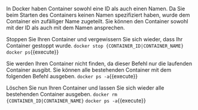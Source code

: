 In Docker haben Container sowohl eine ID als auch einen Namen. Da Sie beim Starten des Containers keinen Namen spezifiziert haben, wurde dem Container ein zufälliger Name zugeteilt. Sie können den Container sowohl mit der ID als auch mit dem Namen ansprechen.

Stoppen Sie Ihren Container und vergewissern Sie sich wieder, dass Ihr Container gestoppt wurde.
`docker stop {CONTAINER_ID|CONTAINER_NAME}`
`docker ps`{{execute}}

Sie werden Ihren Container nicht finden, da dieser Befehl nur die laufenden Container ausgibt. Sie können alle bestehenden Container mit dem folgenden Befehl ausgeben.
`docker ps -a`{{execute}}

Löschen Sie nun Ihren Container und lassen Sie sich wieder alle bestehenden Container ausgeben.
`docker rm {CONTAINER_ID|CONTAINER_NAME}`
`docker ps -a`{{execute}}
